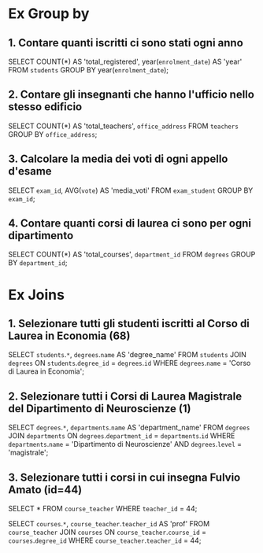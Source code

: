 # Ex Group by

## 1. Contare quanti iscritti ci sono stati ogni anno

SELECT COUNT(\*) AS 'total_registered', year(`enrolment_date`) AS 'year'
FROM `students`
GROUP BY year(`enrolment_date`);

## 2. Contare gli insegnanti che hanno l'ufficio nello stesso edificio

SELECT COUNT(\*) AS 'total_teachers', `office_address`
FROM `teachers`
GROUP BY `office_address`;

## 3. Calcolare la media dei voti di ogni appello d'esame

SELECT `exam_id`, AVG(`vote`) AS 'media_voti'
FROM `exam_student`
GROUP BY `exam_id`;

## 4. Contare quanti corsi di laurea ci sono per ogni dipartimento

SELECT COUNT(\*) AS 'total_courses', `department_id`
FROM `degrees`
GROUP BY `department_id`;

#

#

# Ex Joins

## 1. Selezionare tutti gli studenti iscritti al Corso di Laurea in Economia (68)

SELECT `students`.`*`, `degrees`.`name` AS 'degree_name'
FROM `students`
JOIN `degrees`
ON `students`.`degree_id` = `degrees`.`id`
WHERE `degrees`.`name` = 'Corso di Laurea in Economia';

## 2. Selezionare tutti i Corsi di Laurea Magistrale del Dipartimento di Neuroscienze (1)

SELECT `degrees`.`*`, `departments`.`name` AS 'department_name'
FROM `degrees`
JOIN `departments`
ON `degrees`.`department_id` = `departments`.`id`
WHERE `departments`.`name` = 'Dipartimento di Neuroscienze'
AND `degrees`.`level` = 'magistrale';

## 3. Selezionare tutti i corsi in cui insegna Fulvio Amato (id=44)

SELECT \*
FROM `course_teacher`
WHERE `teacher_id` = 44;

SELECT `courses`.`*`, `course_teacher`.`teacher_id` AS 'prof'
FROM `course_teacher`
JOIN `courses`
ON `course_teacher`.`course_id` = `courses`.`degree_id`
WHERE `course_teacher`.`teacher_id` = 44;
